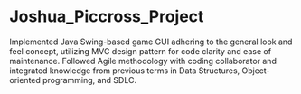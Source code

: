 # Joshua_Piccross_Project
Implemented Java Swing-based game GUI adhering to the general look and feel concept, utilizing MVC design pattern for code clarity and ease of maintenance. Followed Agile methodology with coding collaborator and integrated knowledge from previous terms in Data Structures, Object-oriented programming, and SDLC.
